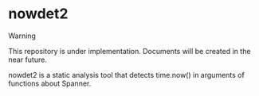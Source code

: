 # nowdet2

> [!WARNING]
> This repository is under implementation. Documents will be created in the near future.

nowdet2 is a static analysis tool that detects time.now() in arguments of functions about Spanner.

